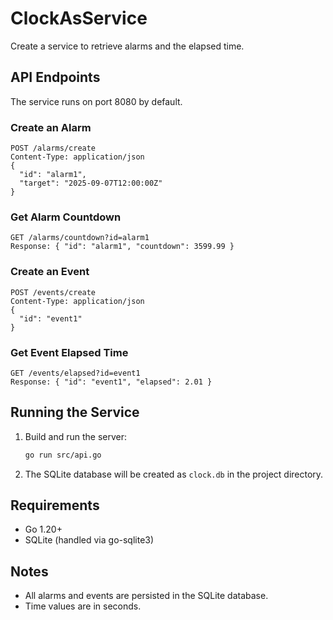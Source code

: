 # ClockAsService
Create a service to retrieve alarms and the elapsed time.

## API Endpoints

The service runs on port 8080 by default.

### Create an Alarm
```
POST /alarms/create
Content-Type: application/json
{
  "id": "alarm1",
  "target": "2025-09-07T12:00:00Z"
}
```

### Get Alarm Countdown
```
GET /alarms/countdown?id=alarm1
Response: { "id": "alarm1", "countdown": 3599.99 }
```

### Create an Event
```
POST /events/create
Content-Type: application/json
{
  "id": "event1"
}
```

### Get Event Elapsed Time
```
GET /events/elapsed?id=event1
Response: { "id": "event1", "elapsed": 2.01 }
```

## Running the Service

1. Build and run the server:
   ```sh
   go run src/api.go
   ```
2. The SQLite database will be created as `clock.db` in the project directory.

## Requirements
- Go 1.20+
- SQLite (handled via go-sqlite3)

## Notes
- All alarms and events are persisted in the SQLite database.
- Time values are in seconds.
